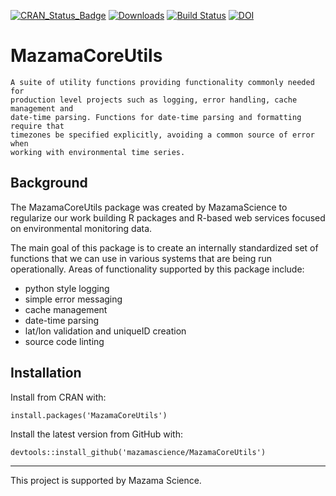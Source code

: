 [![CRAN\_Status\_Badge](http://www.r-pkg.org/badges/version/MazamaCoreUtils)](https://cran.r-project.org/package=MazamaCoreUtils)
[![Downloads](http://cranlogs.r-pkg.org/badges/MazamaCoreUtils)](https://cran.r-project.org/package=MazamaCoreUtils)
[![Build Status](https://travis-ci.org/MazamaScience/MazamaCoreUtils.svg?branch=master)](https://travis-ci.org/MazamaScience/MazamaCoreUtils)
[![DOI](https://zenodo.org/badge/152321630.svg)](https://zenodo.org/badge/latestdoi/152321630)

# MazamaCoreUtils

```
A suite of utility functions providing functionality commonly needed for 
production level projects such as logging, error handling, cache management and 
date-time parsing. Functions for date-time parsing and formatting require that 
timezones be specified explicitly, avoiding a common source of error when 
working with environmental time series.
```

## Background

The MazamaCoreUtils package was created by MazamaScience to regularize our
work building R packages and R-based web services focused on environmental
monitoring data.

The main goal of this package is to create an internally standardized set of
functions that we can use in various systems that are being run operationally. 
Areas of functionality supported by this package include:

 * python style logging
 * simple error messaging
 * cache management
 * date-time parsing
 * lat/lon validation and uniqueID creation
 * source code linting
 
## Installation

Install from CRAN with:

```install.packages('MazamaCoreUtils')```

Install the latest version from GitHub with:

``` devtools::install_github('mazamascience/MazamaCoreUtils') ```

----

This project is supported by Mazama Science.

